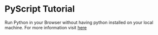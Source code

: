 # PyScript Tutorial

Run Python in your Browser without having python installed on your local machine.
For more information visit [here](https://realpython.com/pyscript-python-in-browser/)
